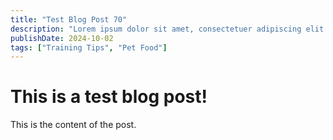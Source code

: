```yaml
---
title: "Test Blog Post 70"
description: "Lorem ipsum dolor sit amet, consectetuer adipiscing elit. Aenean commodo ligula eget dolor. Aenean massa. Cum sociis natoque penatibus et ma"
publishDate: 2024-10-02
tags: ["Training Tips", "Pet Food"]
---
```


# This is a test blog post!

This is the content of the post.
